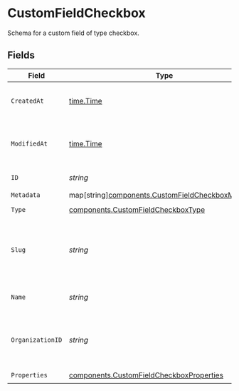 # CustomFieldCheckbox

Schema for a custom field of type checkbox.


## Fields

| Field                                                                                                       | Type                                                                                                        | Required                                                                                                    | Description                                                                                                 |
| ----------------------------------------------------------------------------------------------------------- | ----------------------------------------------------------------------------------------------------------- | ----------------------------------------------------------------------------------------------------------- | ----------------------------------------------------------------------------------------------------------- |
| `CreatedAt`                                                                                                 | [time.Time](https://pkg.go.dev/time#Time)                                                                   | :heavy_check_mark:                                                                                          | Creation timestamp of the object.                                                                           |
| `ModifiedAt`                                                                                                | [time.Time](https://pkg.go.dev/time#Time)                                                                   | :heavy_check_mark:                                                                                          | Last modification timestamp of the object.                                                                  |
| `ID`                                                                                                        | *string*                                                                                                    | :heavy_check_mark:                                                                                          | The ID of the object.                                                                                       |
| `Metadata`                                                                                                  | map[string][components.CustomFieldCheckboxMetadata](../../models/components/customfieldcheckboxmetadata.md) | :heavy_check_mark:                                                                                          | N/A                                                                                                         |
| `Type`                                                                                                      | [components.CustomFieldCheckboxType](../../models/components/customfieldcheckboxtype.md)                    | :heavy_check_mark:                                                                                          | N/A                                                                                                         |
| `Slug`                                                                                                      | *string*                                                                                                    | :heavy_check_mark:                                                                                          | Identifier of the custom field. It'll be used as key when storing the value.                                |
| `Name`                                                                                                      | *string*                                                                                                    | :heavy_check_mark:                                                                                          | Name of the custom field.                                                                                   |
| `OrganizationID`                                                                                            | *string*                                                                                                    | :heavy_check_mark:                                                                                          | The ID of the organization owning the custom field.                                                         |
| `Properties`                                                                                                | [components.CustomFieldCheckboxProperties](../../models/components/customfieldcheckboxproperties.md)        | :heavy_check_mark:                                                                                          | N/A                                                                                                         |